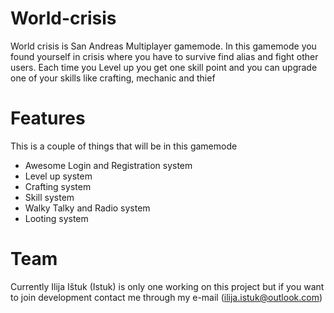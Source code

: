 # World-crisis
World crisis is San Andreas Multiplayer gamemode. In this gamemode you found yourself in crisis where you have to
survive find alias and fight other users. Each time you Level up you get one skill point and you can upgrade one
of your skills like crafting, mechanic and thief

# Features
This is a couple of things that will be in this gamemode
 - Awesome Login and Registration system
 - Level up system
 - Crafting system
 - Skill system
 - Walky Talky and Radio system
 - Looting system

# Team

Currently Ilija Ištuk (Istuk) is only one working on this project but if you want to join development contact me
through my e-mail (ilija.istuk@outlook.com)
